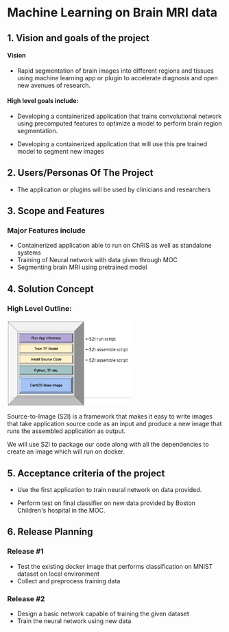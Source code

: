 # Machine Learning on Brain MRI data

## 1. Vision and goals of the project

#### Vision 

* Rapid segmentation of brain images into different regions and tissues using machine learning app or plugin to accelerate    diagnosis and open new avenues of research.
#### High level goals include:
*	Developing a containerized application that trains convolutional network using precomputed features to optimize a model to perform brain region segmentation.

*	Developing a containerized application that will use this pre trained model to segment new images 


## 2. Users/Personas Of The Project

* The application or plugins will be used by clinicians and researchers


## 3. Scope and Features

### Major Features include

* Containerized application able to run on ChRIS as well as standalone systems
* Training of Neural network with data given through MOC
* Segmenting brain MRI using pretrained model

## 4. Solution Concept

### High Level Outline:

<img src="https://github.com/BU-NU-CLOUD-F19/Machine_Learning_on_Brain_MRI_data/blob/master/Screen%20Shot%202019-09-16%20at%201.22.50%20PM.png" height="200" />

Source-to-Image (S2I) is a framework that makes it easy to write images that take application source code as an input and produce a new image that runs the assembled application as output.

We will use S2I to package our code along with all the dependencies to create an image which will run on docker.



## 5. Acceptance criteria of the project

* Use the first application to train neural network on data provided.

* Perform test on final classifier on new data provided by Boston Children's hospital in the MOC.

## 6. Release Planning 

### Release #1

* Test the existing docker image that performs classification on MNIST dataset on local environment
* Collect and preprocess training data

### Release #2

* Design a basic network capable of training the given dataset
* Train the neural network using new data
